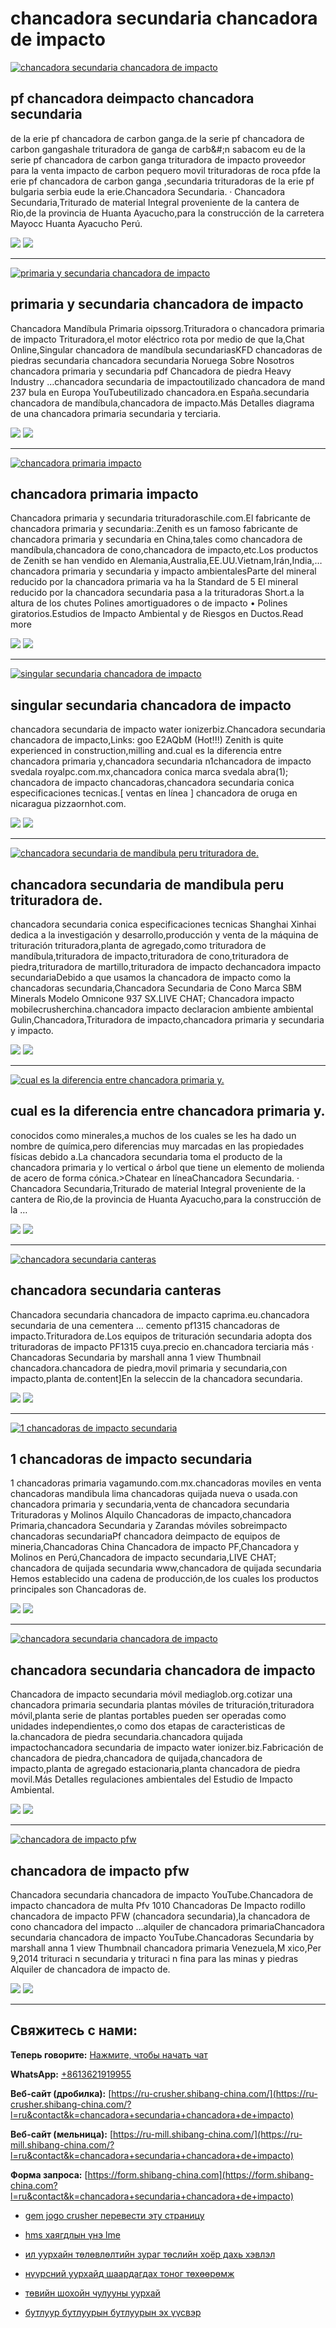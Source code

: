 # chancadora secundaria chancadora de impacto

<a href="https://swt.shibang-china.com/?l=ru&img&k=chancadora+secundaria+chancadora+de+impacto" target="_blank">![chancadora secundaria chancadora de impacto](http://static.shibang-china.com/all-800x300/1318.jpg)</a>

## pf chancadora deimpacto chancadora secundaria
de la erie pf chancadora de carbon ganga.de la serie pf chancadora de carbon gangashale trituradora de ganga de carb&amp;#;n sabacom eu de la serie pf chancadora de carbon ganga trituradora de impacto proveedor para la venta impacto de carbon pequero movil trituradoras de roca pfde la erie pf chancadora de carbon ganga ,secundaria trituradoras de la erie pf bulgaria serbia eude la erie.Chancadora Secundaria.&nbsp;&#0183;&#32;Chancadora Secundaria,Triturado de material Integral proveniente de la cantera de Rio,de la provincia de Huanta Ayacucho,para la construcci&#243;n de la carretera Mayocc Huanta Ayacucho Per&#250;.


<a href="https://whatsapp.shibangsoft.com/WhatsApp.php" target="_blank" title="WhatsApp">![](http://static.shibang-china.com/icon/whatsapp.png)</a> <a href="https://swt.shibang-china.com/?l=ru&icon&k=chancadora+secundaria+chancadora+de+impacto" target="_blank">![](http://static.shibang-china.com/icon/chat-ru.png)</a>

---

<a href="https://swt.shibang-china.com/?l=ru&img&k=chancadora+secundaria+chancadora+de+impacto" target="_blank">![primaria y secundaria chancadora de impacto](http://static.shibang-china.com/all-800x300/619.jpg)</a>

## primaria y secundaria chancadora de impacto
Chancadora Mand&#237;bula Primaria oipssorg.Trituradora o chancadora primaria de impacto Trituradora,el motor el&#233;ctrico rota por medio de que la,Chat Online,Singular chancadora de mand&#237;bula secundariasKFD chancadoras de piedras secundaria chancadora secundaria Noruega Sobre Nosotros chancadora primaria y secundaria pdf Chancadora de piedra Heavy Industry …chancadora secundaria de impactoutilizado chancadora de mand 237 bula en Europa YouTubeutilizado chancadora.en Espa&#241;a.secundaria chancadora de mand&#237;bula,chancadora de impacto.M&#225;s Detalles diagrama de una chancadora primaria secundaria y terciaria.


<a href="https://whatsapp.shibangsoft.com/WhatsApp.php" target="_blank" title="WhatsApp">![](http://static.shibang-china.com/icon/whatsapp.png)</a> <a href="https://swt.shibang-china.com/?l=ru&icon&k=chancadora+secundaria+chancadora+de+impacto" target="_blank">![](http://static.shibang-china.com/icon/chat-ru.png)</a>

---

<a href="https://swt.shibang-china.com/?l=ru&img&k=chancadora+secundaria+chancadora+de+impacto" target="_blank">![chancadora primaria impacto](http://static.shibang-china.com/all-800x300/80.jpg)</a>

## chancadora primaria impacto
Chancadora primaria y secundaria trituradoraschile.com.El fabricante de chancadora primaria y secundaria:.Zenith es un famoso fabricante de chancadora primaria y secundaria en China,tales como chancadora de mand&#237;bula,chancadora de cono,chancadora de impacto,etc.Los productos de Zenith se han vendido en Alemania,Australia,EE.UU.Vietnam,Ir&#225;n,India,…chancadora primaria y secundaria y impacto ambientalesParte del mineral reducido por la chancadora primaria va ha la Standard de 5 El mineral reducido por la chancadora secundaria pasa a la trituradoras Short.a la altura de los chutes Polines amortiguadores o de impacto • Polines giratorios.Estudios de Impacto Ambiental y de Riesgos en Ductos.Read more


<a href="https://whatsapp.shibangsoft.com/WhatsApp.php" target="_blank" title="WhatsApp">![](http://static.shibang-china.com/icon/whatsapp.png)</a> <a href="https://swt.shibang-china.com/?l=ru&icon&k=chancadora+secundaria+chancadora+de+impacto" target="_blank">![](http://static.shibang-china.com/icon/chat-ru.png)</a>

---

<a href="https://swt.shibang-china.com/?l=ru&img&k=chancadora+secundaria+chancadora+de+impacto" target="_blank">![singular secundaria chancadora de impacto](http://static.shibang-china.com/all-800x300/588.jpg)</a>

## singular secundaria chancadora de impacto
chancadora secundaria de impacto water ionizerbiz.Chancadora secundaria chancadora de impacto,Links: goo E2AQbM (Hot!!!) Zenith is quite experienced in construction,milling and.cual es la diferencia entre chancadora primaria y,chancadora secundaria n1chancadora de impacto svedala royalpc.com.mx,chancadora conica marca svedala abra(1); chancadora de impacto chancadoras,chancadora secundaria conica especificaciones tecnicas.[ ventas en l&#237;nea ] chancadora de oruga en nicaragua pizzaornhot.com.


<a href="https://whatsapp.shibangsoft.com/WhatsApp.php" target="_blank" title="WhatsApp">![](http://static.shibang-china.com/icon/whatsapp.png)</a> <a href="https://swt.shibang-china.com/?l=ru&icon&k=chancadora+secundaria+chancadora+de+impacto" target="_blank">![](http://static.shibang-china.com/icon/chat-ru.png)</a>

---

<a href="https://swt.shibang-china.com/?l=ru&img&k=chancadora+secundaria+chancadora+de+impacto" target="_blank">![chancadora secundaria de mandibula peru trituradora de.](http://static.shibang-china.com/all-800x300/411.jpg)</a>

## chancadora secundaria de mandibula peru trituradora de.
chancadora secundaria conica especificaciones tecnicas Shanghai Xinhai dedica a la investigaci&#243;n y desarrollo,producci&#243;n y venta de la m&#225;quina de trituraci&#243;n trituradora,planta de agregado,como trituradora de mand&#237;bula,trituradora de impacto,trituradora de cono,trituradora de piedra,trituradora de martillo,trituradora de impacto dechancadora impacto secundariaDebido a que usamos la chancadora de impacto como la chancadoras secundaria,Chancadora Secundaria de Cono Marca SBM Minerals Modelo Omnicone 937 SX.LIVE CHAT; Chancadora impacto mobilecrusherchina.chancadora impacto declaracion ambiente ambiental Gulin,Chancadora,Trituradora de impacto,chancadora primaria y secundaria y impacto.


<a href="https://whatsapp.shibangsoft.com/WhatsApp.php" target="_blank" title="WhatsApp">![](http://static.shibang-china.com/icon/whatsapp.png)</a> <a href="https://swt.shibang-china.com/?l=ru&icon&k=chancadora+secundaria+chancadora+de+impacto" target="_blank">![](http://static.shibang-china.com/icon/chat-ru.png)</a>

---

<a href="https://swt.shibang-china.com/?l=ru&img&k=chancadora+secundaria+chancadora+de+impacto" target="_blank">![cual es la diferencia entre chancadora primaria y.](http://static.shibang-china.com/all-800x300/1459.jpg)</a>

## cual es la diferencia entre chancadora primaria y.
conocidos como minerales,a muchos de los cuales se les ha dado un nombre de qu&#237;mica,pero diferencias muy marcadas en las propiedades f&#237;sicas debido a.La chancadora secundaria toma el producto de la chancadora primaria y lo vertical o &#225;rbol que tiene un elemento de molienda de acero de forma c&#243;nica.&gt;Chatear en l&#237;neaChancadora Secundaria.&nbsp;&#0183;&#32;Chancadora Secundaria,Triturado de material Integral proveniente de la cantera de Rio,de la provincia de Huanta Ayacucho,para la construcci&#243;n de la …


<a href="https://whatsapp.shibangsoft.com/WhatsApp.php" target="_blank" title="WhatsApp">![](http://static.shibang-china.com/icon/whatsapp.png)</a> <a href="https://swt.shibang-china.com/?l=ru&icon&k=chancadora+secundaria+chancadora+de+impacto" target="_blank">![](http://static.shibang-china.com/icon/chat-ru.png)</a>

---

<a href="https://swt.shibang-china.com/?l=ru&img&k=chancadora+secundaria+chancadora+de+impacto" target="_blank">![chancadora secundaria canteras](http://static.shibang-china.com/all-800x300/237.jpg)</a>

## chancadora secundaria canteras
Chancadora secundaria chancadora de impacto caprima.eu.chancadora secundaria de una cementera … cemento pf1315 chancadoras de impacto.Trituradora de.Los equipos de trituraci&#243;n secundaria adopta dos trituradoras de impacto PF1315 cuya.precio en.chancadora terciaria m&#225;s&nbsp;&#0183;&#32;Chancadoras Secundaria by marshall anna 1 view Thumbnail chancadora.chancadora de piedra,movil primaria y secundaria,con impacto,planta de.content]En la seleccin de la chancadora secundaria.


<a href="https://whatsapp.shibangsoft.com/WhatsApp.php" target="_blank" title="WhatsApp">![](http://static.shibang-china.com/icon/whatsapp.png)</a> <a href="https://swt.shibang-china.com/?l=ru&icon&k=chancadora+secundaria+chancadora+de+impacto" target="_blank">![](http://static.shibang-china.com/icon/chat-ru.png)</a>

---

<a href="https://swt.shibang-china.com/?l=ru&img&k=chancadora+secundaria+chancadora+de+impacto" target="_blank">![1 chancadoras de impacto secundaria](http://static.shibang-china.com/all-800x300/1488.jpg)</a>

## 1 chancadoras de impacto secundaria
1 chancadoras primaria vagamundo.com.mx.chancadoras moviles en venta chancadoras mandibula lima chancadoras quijada nueva o usada.con chancadora primaria y secundaria,venta de chancadora secundaria Trituradoras y Molinos Alquilo Chancadoras de impacto,chancadora Primaria,chancadora Secundaria y Zarandas m&#243;viles sobreimpacto chancadoras secundariaPf chancadora deimpacto de equipos de mineria,Chancadoras China Chancadora de impacto PF,Chancadora y Molinos en Per&#250;,Chancadora de impacto secundaria,LIVE CHAT; chancadora de quijada secundaria www,chancadora de quijada secundaria Hemos establecido una cadena de producci&#243;n,de los cuales los productos principales son Chancadoras de.


<a href="https://whatsapp.shibangsoft.com/WhatsApp.php" target="_blank" title="WhatsApp">![](http://static.shibang-china.com/icon/whatsapp.png)</a> <a href="https://swt.shibang-china.com/?l=ru&icon&k=chancadora+secundaria+chancadora+de+impacto" target="_blank">![](http://static.shibang-china.com/icon/chat-ru.png)</a>

---

<a href="https://swt.shibang-china.com/?l=ru&img&k=chancadora+secundaria+chancadora+de+impacto" target="_blank">![chancadora secundaria chancadora de impacto](http://static.shibang-china.com/all-800x300/548.jpg)</a>

## chancadora secundaria chancadora de impacto
Chancadora de impacto secundaria m&#243;vil mediaglob.org.cotizar una chancadora primaria secundaria plantas m&#243;viles de trituraci&#243;n,trituradora m&#243;vil,planta serie de plantas portables pueden ser operadas como unidades independientes,o como dos etapas de caracteristicas de la.chancadora de piedra secundaria.chancadora quijada impactochancadora secundaria de impacto water ionizer.biz.Fabricaci&#243;n de chancadora de piedra,chancadora de quijada,chancadora de impacto,planta de agregado estacionaria,planta chancadora de piedra movil.M&#225;s Detalles regulaciones ambientales del Estudio de Impacto Ambiental.


<a href="https://whatsapp.shibangsoft.com/WhatsApp.php" target="_blank" title="WhatsApp">![](http://static.shibang-china.com/icon/whatsapp.png)</a> <a href="https://swt.shibang-china.com/?l=ru&icon&k=chancadora+secundaria+chancadora+de+impacto" target="_blank">![](http://static.shibang-china.com/icon/chat-ru.png)</a>

---

<a href="https://swt.shibang-china.com/?l=ru&img&k=chancadora+secundaria+chancadora+de+impacto" target="_blank">![chancadora de impacto pfw](http://static.shibang-china.com/all-800x300/246.jpg)</a>

## chancadora de impacto pfw
Chancadora secundaria chancadora de impacto YouTube.Chancadora de impacto chancadora de multa Pfv 1010 Chancadoras De Impacto rodillo chancadora de impacto PFW (chancadora secundaria),la chancadora de cono chancadora del impacto …alquiler de chancadora primariaChancadora secundaria chancadora de impacto YouTube.Chancadoras Secundaria by marshall anna 1 view Thumbnail chancadora primaria Venezuela,M xico,Per 9,2014 trituraci n secundaria y trituraci n fina para las minas y piedras Alquiler de chancadora de impacto de.


<a href="https://whatsapp.shibangsoft.com/WhatsApp.php" target="_blank" title="WhatsApp">![](http://static.shibang-china.com/icon/whatsapp.png)</a> <a href="https://swt.shibang-china.com/?l=ru&icon&k=chancadora+secundaria+chancadora+de+impacto" target="_blank">![](http://static.shibang-china.com/icon/chat-ru.png)</a>

---
## Свяжитесь с нами:

**Теперь говорите:** [Нажмите, чтобы начать чат](https://swt.shibang-china.com?l=ru&contact&k=chancadora+secundaria+chancadora+de+impacto)

**WhatsApp:**  [+8613621919955](https://whatsapp.shibangsoft.com/WhatsApp.php)

**Веб-сайт (дробилка):** [https://ru-crusher.shibang-china.com/](https://ru-crusher.shibang-china.com/?l=ru&contact&k=chancadora+secundaria+chancadora+de+impacto)

**Веб-сайт (мельница):** [https://ru-mill.shibang-china.com/](https://ru-mill.shibang-china.com/?l=ru&contact&k=chancadora+secundaria+chancadora+de+impacto)

**Форма запроса:** [https://form.shibang-china.com](https://form.shibang-china.com?l=ru&contact&k=chancadora+secundaria+chancadora+de+impacto)

* [gem jogo crusher перевести эту страницу](../130/gem%20jogo%20crusher%20%D0%BF%D0%B5%D1%80%D0%B5%D0%B2%D0%B5%D1%81%D1%82%D0%B8%20%D1%8D%D1%82%D1%83%20%D1%81%D1%82%D1%80%D0%B0%D0%BD%D0%B8%D1%86%D1%83.md)

* [hms хаягдлын үнэ lme](../128/hms%20%D1%85%D0%B0%D1%8F%D0%B3%D0%B4%D0%BB%D1%8B%D0%BD%20%D2%AF%D0%BD%D1%8D%20lme.md)

* [ил уурхайн төлөвлөлтийн зураг төслийн хоёр дахь хэвлэл](../126/%D0%B8%D0%BB%20%D1%83%D1%83%D1%80%D1%85%D0%B0%D0%B9%D0%BD%20%D1%82%D3%A9%D0%BB%D3%A9%D0%B2%D0%BB%D3%A9%D0%BB%D1%82%D0%B8%D0%B9%D0%BD%20%D0%B7%D1%83%D1%80%D0%B0%D0%B3%20%D1%82%D3%A9%D1%81%D0%BB%D0%B8%D0%B9%D0%BD%20%D1%85%D0%BE%D1%91%D1%80%20%D0%B4%D0%B0%D1%85%D1%8C%20%D1%85%D1%8D%D0%B2%D0%BB%D1%8D%D0%BB.md)

* [нүүрсний уурхайд шаардагдах тоног төхөөрөмж](../126/%D0%BD%D2%AF%D2%AF%D1%80%D1%81%D0%BD%D0%B8%D0%B9%20%D1%83%D1%83%D1%80%D1%85%D0%B0%D0%B9%D0%B4%20%D1%88%D0%B0%D0%B0%D1%80%D0%B4%D0%B0%D0%B3%D0%B4%D0%B0%D1%85%20%D1%82%D0%BE%D0%BD%D0%BE%D0%B3%20%D1%82%D3%A9%D1%85%D3%A9%D3%A9%D1%80%D3%A9%D0%BC%D0%B6.md)

* [төвийн шохойн чулууны уурхай](../130/%D1%82%D3%A9%D0%B2%D0%B8%D0%B9%D0%BD%20%D1%88%D0%BE%D1%85%D0%BE%D0%B9%D0%BD%20%D1%87%D1%83%D0%BB%D1%83%D1%83%D0%BD%D1%8B%20%D1%83%D1%83%D1%80%D1%85%D0%B0%D0%B9.md)

* [бутлуур бутлуурын бутлуурын эх үүсвэр](../130/%D0%B1%D1%83%D1%82%D0%BB%D1%83%D1%83%D1%80%20%D0%B1%D1%83%D1%82%D0%BB%D1%83%D1%83%D1%80%D1%8B%D0%BD%20%D0%B1%D1%83%D1%82%D0%BB%D1%83%D1%83%D1%80%D1%8B%D0%BD%20%D1%8D%D1%85%20%D2%AF%D2%AF%D1%81%D0%B2%D1%8D%D1%80.md)